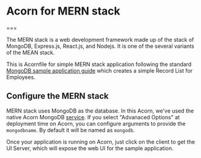 # Acorn for MERN stack
===

The MERN stack is a web development framework made up of the stack of MongoDB, Express.js, React.js, and Nodejs. It is one of the several variants of the MEAN stack.


This is Acornfile for simple MERN stack application following the standard [MongoDB sample application guide](https://www.mongodb.com/languages/mern-stack-tutorial) which creates a simple Record List for Employees.


## Configure the MERN stack

MERN stack uses MongoDB as the database. In this Acorn, we've used the native Acorn MongoDB [service](https://docs.acorn.io/reference/acornfile#services-consuming). If you select "Advanaced Options" at deployment time on Acorn, you can configure arguments to provide the `mongodbname`. By default it will be named as `mongodb`.

Once your application is running on Acorn, just click on the client to get the UI Server, which will expose the web UI for the sample application.
